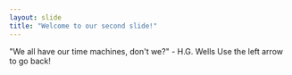 ```yaml
---
layout: slide
title: "Welcome to our second slide!"
---
```

"We all have our time machines, don't we?" - H.G. Wells
Use the left arrow to go back!
